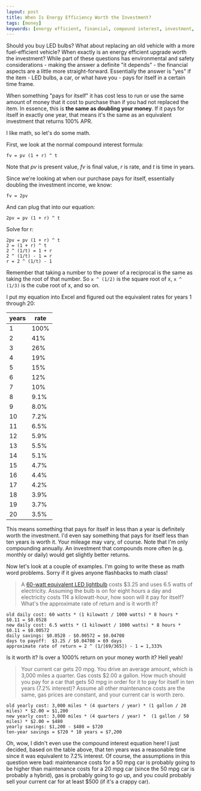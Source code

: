 ```yaml
---
layout: post
title: When Is Energy Efficiency Worth the Investment?
tags: [money]
keywords: [energy efficient, financial, compound interest, investment, pays for itself]
---
```


Should you buy LED bulbs? What about replacing an old vehicle with a more fuel-efficient vehicle? When exactly is an energy efficient upgrade worth the investment? While part of these questions has environmental and safety considerations - making the answer a definite "it depends" - the financial aspects are a little more straight-forward. Essentially the answer is "yes" if the item - LED bulbs, a car, or what have you - pays for itself in a certain time frame.

When something "pays for itself" it has cost less to run or use the same amount of money that it cost to purchase than if you had not replaced the item. In essence, this is **the same as doubling your money**. If it pays for itself in exactly one year, that means it's the same as an equivalent investment that returns 100% APR. 

I like math, so let's do some math.

First, we look at the normal compound interest formula:

    fv = pv (1 + r) ^ t

Note that *pv* is present value, *fv* is final value, *r* is rate, and *t* is time in years.

Since we're looking at when our purchase pays for itself, essentially doubling the investment income, we know:

    fv = 2pv

And can plug that into our equation:

    2pv = pv (1 + r) ^ t

Solve for r:

    2pv = pv (1 + r) ^ t
    2 = (1 + r) ^ t
    2 ^ (1/t) = 1 + r
    2 ^ (1/t) - 1 = r
    r = 2 ^ (1/t) - 1

Remember that taking a number to the power of a reciprocal is the same as taking the root of that number. So `x ^ (1/2)` is the square root of x, `x ^ (1/3)` is the cube root of x, and so on.

I put my equation into Excel and figured out the equivalent rates for years 1 through 20:

years | rate
--- | ---
1 | 100%
2 | 41%
3 | 26%
4 | 19%
5 | 15%
6 | 12%
7 | 10%
8 | 9.1%
9 | 8.0%
10 | 7.2%
11 | 6.5%
12 | 5.9%
13 | 5.5%
14 | 5.1%
15 | 4.7%
16 | 4.4%
17 | 4.2%
18 | 3.9%
19 | 3.7%
20 | 3.5%

This means something that pays for itself in less than a year is definitely worth the investment. I'd even say something that pays for itself less than ten years is worth it. Your mileage may vary, of course. Note that I'm only compounding annually. An investment that compounds more often (e.g. monthly or daily) would get slightly better returns.

Now let's look at a couple of examples. I'm going to write these as math word problems. Sorry if it gives anyone flashbacks to math class!

> A [60-watt equivalent LED lightbulb](https://www.amazon.com/Philips-60-Watt-Equivalent-Light-White/dp/B00XNHGL28?tag=hendrixjoseph-20) costs $3.25 and uses 6.5 watts of electricity. Assuming the bulb is on for eight hours a day and electricity costs 11&cent; a kilowatt-hour, how soon will it pay for itself? What's the approximate rate of return and is it worth it?

    old daily cost: 60 watts * (1 kilowatt / 1000 watts) * 8 hours *  $0.11 = $0.0528
    new daily cost: 6.5 watts * (1 kilowatt / 1000 watts) * 8 hours *  $0.11 = $0.00572
    daily savings: $0.0528 - $0.00572 = $0.04708
    days to payoff:  $3.25 / $0.04708 = 69 days
    approximate rate of return = 2 ^ (1/[69/365]) - 1 = 1,333%

Is it worth it? Is over a 1000% return on your money worth it? Hell yeah!

> Your current car gets 20 mpg. You drive an average amount, which is 3,000 miles a quarter. Gas costs $2.00 a gallon. How much should you pay for a car that gets 50 mpg in order for it to pay for itself in ten years (7.2% interest)? Assume all other maintenance costs are the same, gas prices are constant, and your current car is worth zero.

    old yearly cost: 3,000 miles * (4 quarters / year) * (1 gallon / 20 miles) * $2.00 = $1,200
    new yearly cost: 3,000 miles * (4 quarters / year) *  (1 gallon / 50 miles) * $2.00 = $480
    yearly savings: $1,200 - $480 = $720
    ten-year savings = $720 * 10 years = $7,200

Oh, wow, I didn't even use the compound interest equation here! I just decided, based on the table above, that ten years was a reasonable time since it was equivalent to 7.2% interest. Of course, the assumptions in this question were bad: maintenance costs for a 50 mpg car is probably going to be higher than maintenance costs for a 20 mpg car (since the 50 mpg car is probably a hybrid), gas is probably going to go up, and you could probably sell your current car for at least $500 (if it's a crappy car).
